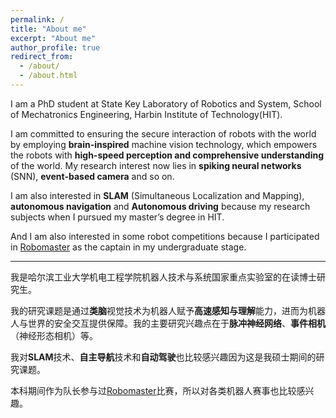 ```yaml
---
permalink: /
title: "About me"
excerpt: "About me"
author_profile: true
redirect_from: 
  - /about/
  - /about.html
---
```


I am a PhD student at State Key Laboratory of Robotics and System, School of Mechatronics Engineering, Harbin Institute of Technology(HIT).

I am committed to ensuring the secure interaction of robots with the world by employing **brain-inspired** machine vision technology, which empowers the robots with **high-speed perception and comprehensive understanding** of the world. My research interest now lies in **spiking neural networks** (SNN), **event-based camera** and so on.

I am also interested in **SLAM** (Simultaneous Localization and Mapping), **autonomous navigation** and **Autonomous driving** because my research subjects when I pursued my master’s degree in HIT.

And I am also interested in some robot competitions because I participated in [Robomaster](https://www.robomaster.com/) as the captain in my undergraduate stage.

----

我是哈尔滨工业大学机电工程学院机器人技术与系统国家重点实验室的在读博士研究生。

我的研究课题是通过**类脑**视觉技术为机器人赋予**高速感知与理解**能力，进而为机器人与世界的安全交互提供保障。我的主要研究兴趣点在于**脉冲神经网络**、**事件相机**（神经形态相机）等。

我对**SLAM**技术、**自主导航**技术和**自动驾驶**也比较感兴趣因为这是我硕士期间的研究课题。

本科期间作为队长参与过[Robomaster](https://www.robomaster.com/)比赛，所以对各类机器人赛事也比较感兴趣。
